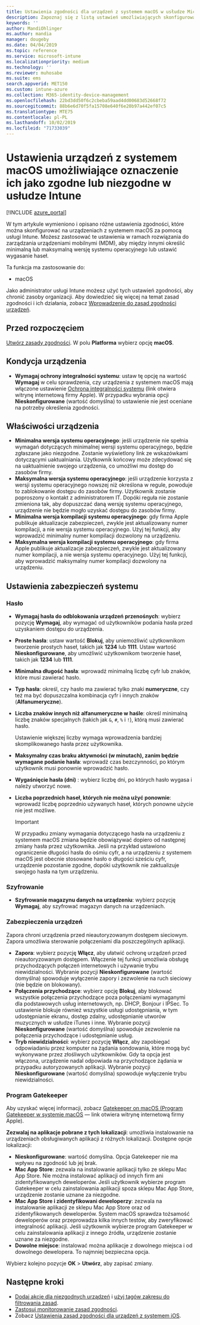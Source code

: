 ```yaml
---
title: Ustawienia zgodności dla urządzeń z systemem macOS w usłudze Microsoft Intune — Azure | Microsoft Docs
description: Zapoznaj się z listą ustawień umożliwiających skonfigurowanie zgodności dla urządzeń z systemem macOS w usłudze Microsoft Intune. Możesz między innymi wymagać stosowania ochrony integralności systemu firmy Apple, określać ograniczenia dotyczące haseł, wymagać zapory oraz zezwalać na użycie programu Gatekeeper.
keywords: ''
author: MandiOhlinger
ms.author: mandia
manager: dougeby
ms.date: 04/04/2019
ms.topic: reference
ms.service: microsoft-intune
ms.localizationpriority: medium
ms.technology: ''
ms.reviewer: muhosabe
ms.suite: ems
search.appverid: MET150
ms.custom: intune-azure
ms.collection: M365-identity-device-management
ms.openlocfilehash: 22bd3dd50f6c2cbeba59aad4dd00683d52668f72
ms.sourcegitcommit: 88b6e6d70f5fa15708e640f6e20b97a442ef07c5
ms.translationtype: MTE75
ms.contentlocale: pl-PL
ms.lasthandoff: 10/02/2019
ms.locfileid: "71733039"
---
```

# <a name="macos-settings-to-mark-devices-as-compliant-or-not-compliant-using-intune"></a>Ustawienia urządzeń z systemem macOS umożliwiające oznaczenie ich jako zgodne lub niezgodne w usłudze Intune

[!INCLUDE [azure_portal](../includes/azure_portal.md)]

W tym artykule wymieniono i opisano różne ustawienia zgodności, które można skonfigurować na urządzeniach z systemem macOS za pomocą usługi Intune. Możesz zastosować te ustawienia w ramach rozwiązania do zarządzania urządzeniami mobilnymi (MDM), aby między innymi określić minimalną lub maksymalną wersję systemu operacyjnego lub ustawić wygasanie haseł.

Ta funkcja ma zastosowanie do:

- macOS

Jako administrator usługi Intune możesz użyć tych ustawień zgodności, aby chronić zasoby organizacji. Aby dowiedzieć się więcej na temat zasad zgodności i ich działania, zobacz [Wprowadzenie do zasad zgodności urządzeń](device-compliance-get-started.md).

## <a name="before-you-begin"></a>Przed rozpoczęciem

[Utwórz zasady zgodności](create-compliance-policy.md#create-the-policy). W polu **Platforma** wybierz opcję **macOS**.

## <a name="device-health"></a>Kondycja urządzenia

- **Wymagaj ochrony integralności systemu**: ustaw tę opcję na wartość **Wymagaj** w celu sprawdzenia, czy urządzenia z systemem macOS mają włączone ustawienie [Ochrona integralności systemu](https://support.apple.com/HT204899) (link otwiera witrynę internetową firmy Apple). W przypadku wybrania opcji **Nieskonfigurowane** (wartość domyślna) to ustawienie nie jest oceniane na potrzeby określenia zgodności.

## <a name="device-properties"></a>Właściwości urządzenia

- **Minimalna wersja systemu operacyjnego**: jeśli urządzenie nie spełnia wymagań dotyczących minimalnej wersji systemu operacyjnego, będzie zgłaszane jako niezgodne. Zostanie wyświetlony link ze wskazówkami dotyczącymi uaktualniania. Użytkownik końcowy może zdecydować się na uaktualnienie swojego urządzenia, co umożliwi mu dostęp do zasobów firmy.
- **Maksymalna wersja systemu operacyjnego**: jeśli urządzenie korzysta z wersji systemu operacyjnego nowszej niż określona w regule, powoduje to zablokowanie dostępu do zasobów firmy. Użytkownik zostanie poproszony o kontakt z administratorem IT. Dopóki reguła nie zostanie zmieniona tak, aby dopuszczać daną wersję systemu operacyjnego, urządzenie nie będzie mogło uzyskać dostępu do zasobów firmy.
- **Minimalna wersja kompilacji systemu operacyjnego**: gdy firma Apple publikuje aktualizacje zabezpieczeń, zwykle jest aktualizowany numer kompilacji, a nie wersja systemu operacyjnego. Użyj tej funkcji, aby wprowadzić minimalny numer kompilacji dozwolony na urządzeniu.
- **Maksymalna wersja kompilacji systemu operacyjnego**: gdy firma Apple publikuje aktualizacje zabezpieczeń, zwykle jest aktualizowany numer kompilacji, a nie wersja systemu operacyjnego. Użyj tej funkcji, aby wprowadzić maksymalny numer kompilacji dozwolony na urządzeniu.

## <a name="system-security-settings"></a>Ustawienia zabezpieczeń systemu

### <a name="password"></a>Hasło

- **Wymagaj hasła do odblokowania urządzeń przenośnych**: wybierz pozycję **Wymagaj**, aby wymagać od użytkowników podania hasła przed uzyskaniem dostępu do urządzenia.
- **Proste hasła**: ustaw wartość **Blokuj**, aby uniemożliwić użytkownikom tworzenie prostych haseł, takich jak **1234** lub **1111**. Ustaw wartość **Nieskonfigurowane**, aby umożliwić użytkownikom tworzenie haseł, takich jak **1234** lub **1111**.
- **Minimalna długość hasła**: wprowadź minimalną liczbę cyfr lub znaków, które musi zawierać hasło.
- **Typ hasła**: określ, czy hasło ma zawierać tylko znaki **numeryczne**, czy też ma być dopuszczalna kombinacja cyfr i innych znaków (**Alfanumeryczne**).
- **Liczba znaków innych niż alfanumeryczne w haśle**: określ minimalną liczbę znaków specjalnych (takich jak `&`, `#`, `%` i `!`), którą musi zawierać hasło.

    Ustawienie większej liczby wymaga wprowadzenia bardziej skomplikowanego hasła przez użytkownika.

- **Maksymalny czas braku aktywności (w minutach), zanim będzie wymagane podanie hasła**: wprowadź czas bezczynności, po którym użytkownik musi ponownie wprowadzić hasło.
- **Wygaśnięcie hasła (dni)** : wybierz liczbę dni, po których hasło wygasa i należy utworzyć nowe.
- **Liczba poprzednich haseł, których nie można użyć ponownie**: wprowadź liczbę poprzednio używanych haseł, których ponowne użycie nie jest możliwe.

    > [!IMPORTANT]
    > W przypadku zmiany wymagania dotyczącego hasła na urządzeniu z systemem macOS zmiana będzie obowiązywać dopiero od następnej zmiany hasła przez użytkownika. Jeśli na przykład ustawiono ograniczenie długości hasła do ośmiu cyfr, a na urządzeniu z systemem macOS jest obecnie stosowane hasło o długości sześciu cyfr, urządzenie pozostanie zgodne, dopóki użytkownik nie zaktualizuje swojego hasła na tym urządzeniu.

### <a name="encryption"></a>Szyfrowanie

- **Szyfrowanie magazynu danych na urządzeniu**: wybierz pozycję **Wymagaj**, aby szyfrować magazyn danych na urządzeniach.

### <a name="device-security"></a>Zabezpieczenia urządzeń

Zapora chroni urządzenia przed nieautoryzowanym dostępem sieciowym. Zapora umożliwia sterowanie połączeniami dla poszczególnych aplikacji. 

- **Zapora**: wybierz pozycję **Włącz**, aby ułatwić ochronę urządzeń przed nieautoryzowanym dostępem. Włączenie tej funkcji umożliwia obsługę przychodzących połączeń internetowych i używanie trybu niewidzialności. Wybranie pozycji **Nieskonfigurowane** (wartość domyślna) spowoduje wyłączenie zapory i zezwolenie na ruch sieciowy (nie będzie on blokowany).
- **Połączenia przychodzące**: wybierz opcję **Blokuj**, aby blokować wszystkie połączenia przychodzące poza połączeniami wymaganymi dla podstawowych usług internetowych, np. DHCP, Bonjour i IPSec. To ustawienie blokuje również wszystkie usługi udostępniania, w tym udostępnianie ekranu, dostęp zdalny, udostępnianie utworów muzycznych w usłudze iTunes i inne. Wybranie pozycji **Nieskonfigurowane** (wartość domyślna) spowoduje zezwolenie na połączenia przychodzące i udostępnianie usług.
- **Tryb niewidzialności**: wybierz pozycję **Włącz**, aby zapobiegać odpowiadaniu przez komputer na żądania sondowania, które mogą być wykonywane przez złośliwych użytkowników. Gdy ta opcja jest włączona, urządzenie nadal odpowiada na przychodzące żądania w przypadku autoryzowanych aplikacji. Wybranie pozycji **Nieskonfigurowane** (wartość domyślna) spowoduje wyłączenie trybu niewidzialności.

### <a name="gatekeeper"></a>Program Gatekeeper

Aby uzyskać więcej informacji, zobacz [Gatekeeper on macOS (Program Gatekeeper w systemie macOS](https://support.apple.com/HT202491) — link otwiera witrynę internetową firmy Apple).

**Zezwalaj na aplikacje pobrane z tych lokalizacji**: umożliwia instalowanie na urządzeniach obsługiwanych aplikacji z różnych lokalizacji. Dostępne opcje lokalizacji:

- **Nieskonfigurowane**: wartość domyślna. Opcja Gatekeeper nie ma wpływu na zgodność lub jej brak. 
- **Mac App Store**: zezwala na instalowanie aplikacji tylko ze sklepu Mac App Store. Nie można instalować aplikacji od innych firm ani zidentyfikowanych deweloperów. Jeśli użytkownik wybierze program Gatekeeper w celu zainstalowania aplikacji spoza sklepu Mac App Store, urządzenie zostanie uznane za niezgodne.
- **Mac App Store i zidentyfikowani deweloperzy**: zezwala na instalowanie aplikacji ze sklepu Mac App Store oraz od zidentyfikowanych deweloperów. System macOS sprawdza tożsamość deweloperów oraz przeprowadza kilka innych testów, aby zweryfikować integralność aplikacji. Jeśli użytkownik wybierze program Gatekeeper w celu zainstalowania aplikacji z innego źródła, urządzenie zostanie uznane za niezgodne.
- **Dowolne miejsce**: instalować można aplikacje z dowolnego miejsca i od dowolnego dewelopera. To najmniej bezpieczna opcja.

Wybierz kolejno pozycje **OK** > **Utwórz**, aby zapisać zmiany.

## <a name="next-steps"></a>Następne kroki

- [Dodaj akcje dla niezgodnych urządzeń](actions-for-noncompliance.md) i [użyj tagów zakresu do filtrowania zasad](../fundamentals/scope-tags.md).
- [Zastosuj monitorowanie zasad zgodności](compliance-policy-monitor.md).
- Zobacz [Ustawienia zasad zgodności dla urządzeń z systemem iOS](compliance-policy-create-ios.md).